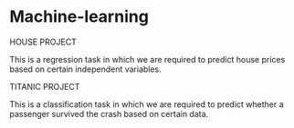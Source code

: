# Machine-learning


HOUSE PROJECT

This is a regression task in which we are required to predict house prices based on certain independent variables.

TITANIC PROJECT

This is a classification task in which we are required to predict whether a passenger survived the crash based on certain data.

